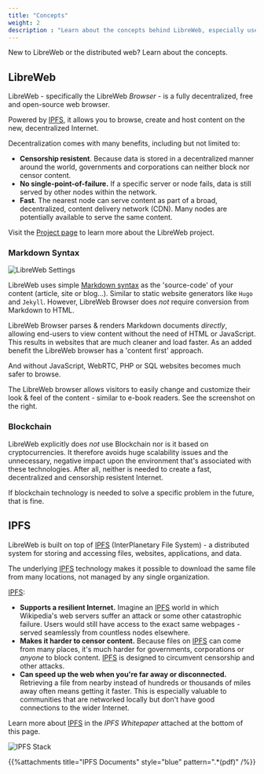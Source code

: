 ```yaml
---
title: "Concepts"
weight: 2
description : "Learn about the concepts behind LibreWeb, especially useful if you are new to LibreWeb."
---
```


New to LibreWeb or the distributed web? Learn about the concepts.

## LibreWeb

LibreWeb - specifically the LibreWeb *Browser* - is a fully decentralized, free and open-source web browser.

Powered by [IPFS](#ipfs), it allows you to browse, create and host content on the new, decentralized Internet.

Decentralization comes with many benefits, including but not limited to:

* **Censorship resistent**. Because data is stored in a decentralized manner around the world, governments and corporations can neither block nor censor content.
* **No single-point-of-failure.** If a specific server or node fails, data is still served by other nodes within the network.
* **Fast**. The nearest node can serve content as part of a broad, decentralized, content delivery network (CDN). Many nodes are potentially available to serve the same content.

Visit the [Project page](/project) to learn more about the LibreWeb project.

### Markdown Syntax

![LibreWeb Settings](/concepts/images/libreweb-browser-settings.png#floatright)

LibreWeb uses simple [Markdown syntax](https://en.wikipedia.org/wiki/Markdown "External link") as the 'source-code' of your content (article, site or blog...). Similar to static website generators like `Hugo` and `Jekyll`. However, LibreWeb Browser does _not_ require conversion from Markdown to HTML.

LibreWeb Browser parses & renders Markdown documents *directly*, allowing end-users to view content without the need of HTML or JavaScript. This results in websites that are much cleaner and load faster. As an added benefit the LibreWeb browser has a 'content first' approach.

And without JavaScript, WebRTC, PHP or SQL websites becomes much safer to browse.

The LibreWeb browser allows visitors to easily change and customize their look & feel of the content - similar to e-book readers. See the screenshot on the right.


### Blockchain

LibreWeb explicitly does _not_ use Blockchain nor is it based on cryptocurrencies. It therefore avoids huge scalability issues and the unnecessary, negative impact upon the environment that's associated with these technologies. After all, neither is needed to create a fast, decentralized and censorship resistent Internet.

If blockchain technology is needed to solve a specific problem in the future, that is fine.

## IPFS

LibreWeb is built on top of [IPFS](https://docs.ipfs.io/concepts/ "External link") (InterPlanetary File System) - a distributed system for storing and accessing files, websites, applications, and data.

The underlying [IPFS](https://docs.ipfs.io/concepts/ "External link") technology makes it possible to download the same file from many locations, not managed by any single organization. 

[IPFS](https://docs.ipfs.io/concepts/ "External link"):

* **Supports a resilient Internet.** Imagine an [IPFS](https://docs.ipfs.io/concepts/ "External link") world in which Wikipedia's web servers suffer an attack or some other catastrophic failure. Users would still have access to the exact same webpages - served seamlessly from countless nodes elsewhere.
* **Makes it harder to censor content.** Because files on [IPFS](https://docs.ipfs.io/concepts/ "External link") can come from many places, it's much harder for governments, corporations or _anyone_ to block content. [IPFS](https://docs.ipfs.io/concepts/ "External link") is designed to circumvent censorship and other attacks.	
* **Can speed up the web when you're far away or disconnected.** Retrieving a file from nearby instead of hundreds or thousands of miles away often means getting it faster. This is especially valuable to communities that are networked locally but don't have good connections to the wider Internet. 

Learn more about [IPFS](https://docs.ipfs.io/concepts/ "External link") in the *IPFS Whitepaper* attached at the bottom of this page. 

![IPFS Stack](/concepts/images/ipfs-stack.jpg?width=50pc)

{{%attachments title="IPFS Documents" style="blue" pattern=".*(pdf)" /%}}
